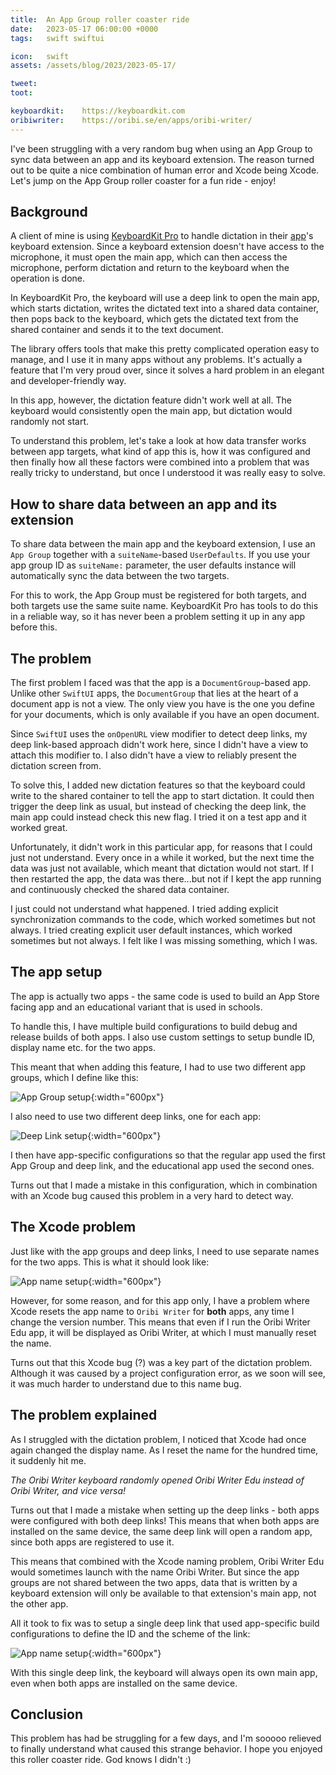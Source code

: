```yaml
---
title:  An App Group roller coaster ride
date:   2023-05-17 06:00:00 +0000
tags:   swift swiftui

icon:   swift
assets: /assets/blog/2023/2023-05-17/

tweet:  
toot:   

keyboardkit:    https://keyboardkit.com
oribiwriter:    https://oribi.se/en/apps/oribi-writer/
---
```


I've been struggling with a very random bug when using an App Group to sync data between an app and its keyboard extension. The reason turned out to be quite a nice combination of human error and Xcode being Xcode. Let's jump on the App Group roller coaster for a fun ride - enjoy!


## Background

A client of mine is using [KeyboardKit Pro]({{page.keyboardkit}}) to handle dictation in their [app]({{page.oribiwriter}})'s keyboard extension. Since a keyboard extension doesn't have access to the microphone, it must open the main app, which can then access the microphone, perform dictation and return to the keyboard when the operation is done.

In KeyboardKit Pro, the keyboard will use a deep link to open the main app, which starts dictation, writes the dictated text into a shared data container, then pops back to the keyboard, which gets the dictated text from the shared container and sends it to the text document.

The library offers tools that make this pretty complicated operation easy to manage, and I use it in many apps without any problems. It's actually a feature that I'm very proud over, since it solves a hard problem in an elegant and developer-friendly way.

In this app, however, the dictation feature didn't work well at all. The keyboard would consistently open the main app, but dictation would randomly not start.

To understand this problem, let's take a look at how data transfer works between app targets, what kind of app this is, how it was configured and then finally how all these factors were combined into a problem that was really tricky to understand, but once I understood it was really easy to solve.


## How to share data between an app and its extension

To share data between the main app and the keyboard extension, I use an `App Group` together with a `suiteName`-based `UserDefaults`. If you use your app group ID as `suiteName:` parameter, the user defaults instance will automatically sync the data between the two targets.

For this to work, the App Group must be registered for both targets, and both targets use the same suite name. KeyboardKit Pro has tools to do this in a reliable way, so it has never been a problem setting it up in any app before this.


## The problem

The first problem I faced was that the app is a `DocumentGroup`-based app. Unlike other `SwiftUI` apps, the `DocumentGroup` that lies at the heart of a document app is not a view. The only view you have is the one you define for your documents, which is only available if you have an open document.

Since `SwiftUI` uses the `onOpenURL` view modifier to detect deep links, my deep link-based approach didn't work here, since I didn't have a view to attach this modifier to. I also didn't have a view to reliably present the dictation screen from. 

To solve this, I added new dictation features so that the keyboard could write to the shared container to tell the app to start dictation. It could then trigger the deep link as usual, but instead of checking the deep link, the main app could instead check this new flag. I tried it on a test app and it worked great.

Unfortunately, it didn't work in this particular app, for reasons that I could just not understand. Every once in a while it worked, but the next time the data was just not available, which meant that dictation would not start. If I then restarted the app, the data was there...but not if I kept the app running and continuously checked the shared data container.

I just could not understand what happened. I tried adding explicit synchronization commands to the code, which worked sometimes but not always. I tried creating explicit user default instances, which worked sometimes but not always. I felt like I was missing something, which I was.


## The app setup

The app is actually two apps - the same code is used to build an App Store facing app and an educational variant that is used in schools.

To handle this, I have multiple build configurations to build debug and release builds of both apps. I also use custom settings to setup bundle ID, display name etc. for the two apps.

This meant that when adding this feature, I had to use two different app groups, which I define like this:

![App Group setup]({{page.assets}}app-groups.png){:width="600px"}

I also need to use two different deep links, one for each app:

![Deep Link setup]({{page.assets}}deep-links.png){:width="600px"}

I then have app-specific configurations so that the regular app used the first App Group and deep link, and the educational app used the second ones.

Turns out that I made a mistake in this configuration, which in combination with an Xcode bug caused this problem in a very hard to detect way.


## The Xcode problem

Just like with the app groups and deep links, I need to use separate names for the two apps. This is what it should look like:

![App name setup]({{page.assets}}app-name.png){:width="600px"}

However, for some reason, and for this app only, I have a problem where Xcode resets the app name to `Oribi Writer` for **both** apps, any time I change the version number. This means that even if I run the Oribi Writer Edu app, it will be displayed as Oribi Writer, at which I must manually reset the name.

Turns out that this Xcode bug (?) was a key part of the dictation problem. Although it was caused by a project configuration error, as we soon will see, it was much harder to understand due to this name bug.


## The problem explained

As I struggled with the dictation problem, I noticed that Xcode had once again changed the display name. As I reset the name for the hundred time, it suddenly hit me.

*The Oribi Writer keyboard randomly opened Oribi Writer Edu instead of Oribi Writer, and vice versa!*

Turns out that I made a mistake when setting up the deep links - both apps were configured with both deep links! This means that when both apps are installed on the same device, the same deep link will open a random app, since both apps are registered to use it.

This means that combined with the Xcode naming problem, Oribi Writer Edu would sometimes launch with the name Oribi Writer. But since the app groups are not shared between the two apps, data that is written by a keyboard extension will only be available to that extension's main app, not the other app.

All it took to fix was to setup a single deep link that used app-specific build configurations to define the ID and the scheme of the link:

![App name setup]({{page.assets}}deep-link.png){:width="600px"}

With this single deep link, the keyboard will always open its own main app, even when both apps are installed on the same device.


## Conclusion

This problem has had be struggling for a few days, and I'm sooooo relieved to finally understand what caused this strange behavior.  I hope you enjoyed this roller coaster ride. God knows I didn't :)